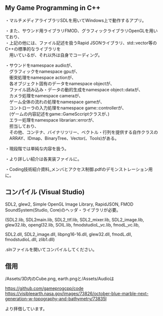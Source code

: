 ## My Game Programming in C++

・マルチメディアライブラリSDLを用いてWindows上で動作するアプリ。

・また、サウンド用ライブラリFMOD、グラフィックライブラリOpenGLを用いており、  
・上記の他には、ファイル記述を扱うRapid JSONライブラリ、std::vector等のC++の標準的なライブラリを  
　用いているが、それ以外は自身でコーディング。
 
・サウンドをnamespace audioが、  
　グラフィックをnamespace gpuが、  
　衝突処理をnamespace actionが、  
　各オブジェクト固有のデータをnamespace objectが、  
　ファイル読み込み・データの動的生成をnamespace object::dataが、  
　カメラ処理をnamespace cameraが、  
　ゲーム全体の流れの処理をnamespace gameが、  
　コントローラの入力処理をnamespace game::controllerが、  
　(ゲームの内容記述をgame::GameSccriptクラスが、)  
　エラー処理をnamespace librarian::errorが、  
　担当しており、  
　その他、コンテナ、バイナリツリー、ベクトル・行列を提供する自作クラスの  
　ARRAY、IDmap、BinaryTree、Vector(、Tools)がある。  

・現段階では単純な内容を扱う。

・より詳しい紹介は各実装ファイルに。  

・Coding技術紹介資料_メンバとアクセス制御.pdfのデモンストレーション用に。

## コンパイル (Visual Studio)

SDL2, glew2, Simple OpenGL Image Library, RapidJSON, FMOD SoundSystem(Studio, Core)のヘッダ・ライブラリが必要。

(SDL2.lib, SDL2main.lib, SDL2_ttf.lib, SDL2_mixer.lib, SDL2_image.lib, glew32.lib, opengl32.lib, SOIL.lib, fmodstudioL_vc.lib, fmodL_vc.lib, 

SDL2.dll, SDL2_image.dll, libpng16-16.dll, glew32.dll, fmodL.dll, fmodstudioL.dll, zlib1.dll)

.slnファイルを開いてコンパイルしてください。

## 借用

/Assets/3D内のCube.png, earth.pngと/Assets/Audioは

https://github.com/gameprogcpp/code  
https://visibleearth.nasa.gov/images/73826/october-blue-marble-next-generation-w-topography-and-bathymetry/73835l

より拝借しています。
